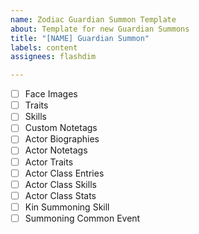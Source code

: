 ```yaml
---
name: Zodiac Guardian Summon Template
about: Template for new Guardian Summons
title: "[NAME] Guardian Summon"
labels: content
assignees: flashdim

---
```


- [ ] Face Images
- [ ] Traits
- [ ] Skills
- [ ] Custom Notetags
- [ ] Actor Biographies
- [ ] Actor Notetags
- [ ] Actor Traits
- [ ] Actor Class Entries
- [ ] Actor Class Skills
- [ ] Actor Class Stats
- [ ] Kin Summoning Skill
- [ ] Summoning Common Event
